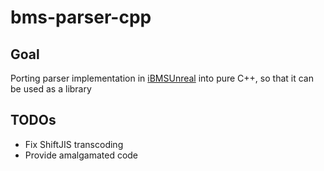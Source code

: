 # bms-parser-cpp

## Goal
Porting parser implementation in [iBMSUnreal](https://github.com/SNURhythm/iBMSUnreal) into pure C++, so that it can be used as a library

## TODOs 
- Fix ShiftJIS transcoding 
- Provide amalgamated code